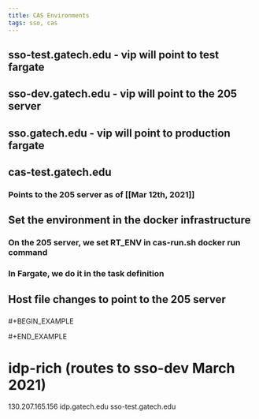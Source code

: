 ```yaml
---
title: CAS Environments
tags: sso, cas
---
```


## sso-test.gatech.edu - vip will point to test fargate
## sso-dev.gatech.edu - vip will point to the 205 server
## sso.gatech.edu - vip will point to production fargate
## cas-test.gatech.edu
### Points to the 205 server as of [[Mar 12th, 2021]]
## Set the environment in the docker infrastructure
### On the 205 server, we set RT_ENV in cas-run.sh docker run command
### In Fargate, we do it in the task definition
## Host file changes to point to the 205 server
### 
#+BEGIN_EXAMPLE

#+END_EXAMPLE
# idp-rich (routes to sso-dev March 2021)
130.207.165.156 idp.gatech.edu sso-test.gatech.edu
```
